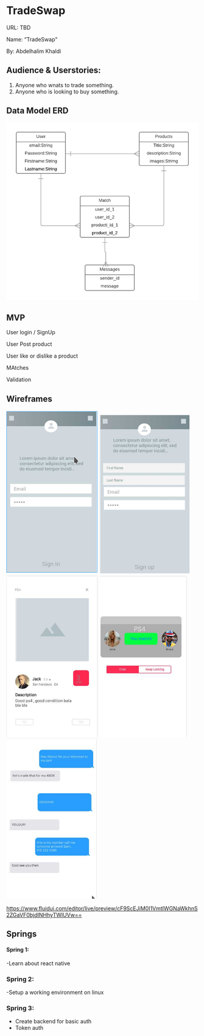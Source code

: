 # TradeSwap
URL: TBD 

Name: “TradeSwap" 
  

By: Abdelhalim Khaldi 

## Audience & Userstories: 
1. Anyone who wnats to trade something. 
2. Anyone who is looking to buy something.

## Data Model ERD

![image of ERD](https://github.com/golden22a/TradeSwap/blob/dev/images/ERD.png "wireframe")

## MVP
User login / SignUp

User Post product

User like or dislike a product

MAtches


Validation

## Wireframes
![image of WIREFRAMES](https://github.com/golden22a/TradeSwap/blob/dev/images/login.png "wireframe")
![image of WIREFRAMES](https://github.com/golden22a/TradeSwap/blob/dev/images/signup.png "wireframe")
![image of WIREFRAMES](https://github.com/golden22a/TradeSwap/blob/dev/images/swipe.png "wireframe")
![image of WIREFRAMES](https://github.com/golden22a/TradeSwap/blob/dev/images/match.png "wireframe")
![image of WIREFRAMES](https://github.com/golden22a/TradeSwap/blob/dev/images/message.png "wireframe")


https://www.fluidui.com/editor/live/preview/cF9ScEJiM0I1VmtIWGNaWkhnS2ZGaVF0bjdINHhyTWlUVw==


## Springs

#### Spring 1:
-Learn about react native
### Spring 2:
-Setup a working environment on linux
### Spring 3:
- Create backend for basic auth
- Token auth


